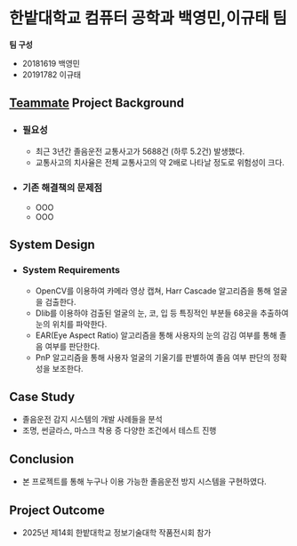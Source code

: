 # 한밭대학교 컴퓨터 공학과 백영민,이규태 팀

**팀 구성**
- 20181619 백영민 
- 20191782 이규태

## <u>Teammate</u> Project Background
- ### 필요성
  - 최근 3년간 졸음운전 교통사고가 5688건 (하루 5.2건) 발생했다.
  - 교통사고의 치사율은 전체 교통사고의 약 2배로 나타날 정도로 위험성이 크다.
- ### 기존 해결책의 문제점
  - OOO
  - OOO
  
## System Design
  - ### System Requirements
    - OpenCV를 이용하여 카메라 영상 캡쳐, Harr Cascade 알고리즘을 통해 얼굴을 검출한다.
    - Dlib를 이용하야 검출된 얼굴의 눈, 코, 입 등 특징적인 부분들 68곳을 추출하여 눈의 위치를 파악한다.
    - EAR(Eye Aspect Ratio) 알고리즘을 통해 사용자의 눈의 감김 여부를 통해 졸음 여부를 판단한다.
    - PnP 알고리즘을 통해 사용자 얼굴의 기울기를 판별하여 졸음 여부 판단의 정확성을 보조한다.
    
## Case Study
  - 졸음운전 감지 시스템의 개발 사례들을 분석
  - 조명, 썬글라스, 마스크 착용 증 다양한 조건에서 테스트 진행
  
  
## Conclusion
  - 본 프로젝트를 통해 누구나 이용 가능한 졸음운전 방지 시스템을 구현하였다.
  
## Project Outcome
- 2025년 제14회 한밭대학교 정보기술대학 작품전시회 참가
